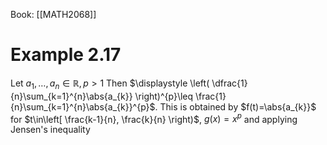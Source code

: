 Book: [[MATH2068]]
# Example 2.17
Let $a_{1},\dots,a_{n}\in \mathbb{R}, p>1$
Then $\displaystyle \left( \dfrac{1}{n}\sum_{k=1}^{n}\abs{a_{k}} \right)^{p}\leq \frac{1}{n}\sum_{k=1}^{n}\abs{a_{k}}^{p}$.
This is obtained by $f(t)=\abs{a_{k}}$ for $t\in\left[ \frac{k-1}{n}, \frac{k}{n} \right)$, $g(x)=x^{p}$ and applying Jensen's inequality